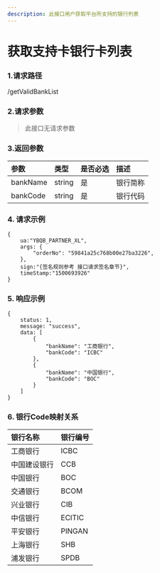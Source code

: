 ```yaml
---
description: 此接口用户获取平台所支持的银行列表
---
```


# 获取支持卡银行卡列表

### 1.请求路径

/getValidBankList

### 2.请求参数



> 此接口无请求参数

### 3.返回参数

| 参数 | 类型 | 是否必选 | 描述 |
| :--- | :--- | :--- | :--- |
| bankName | string | 是 | 银行简称 |
| bankCode | string | 是 | 银行代码 |

### 4. 请求示例

```text
{
    ua:"YBQB_PARTNER_XL",
    args: { 
        "orderNo": "59841a25c768b00e27ba3226", 
    },
    sign:"{签名规则参考 接口请求签名章节}",
    timeStamp:"1500693926"
}
```

### 5. 响应示例

```text
{
    status: 1,
    message: "success",
    data: [
        {
            "bankName": "工商银行",
            "bankCode": "ICBC"
        },
        {
            "bankName": "中国银行",
            "bankCode": "BOC"
        }
    ]
}
```

### 6. 银行Code映射关系

| 银行名称 | 银行编号 |
| :--- | :--- |
| 工商银行 | ICBC |
| 中国建设银行 | CCB |
| 中国银行 | BOC |
| 交通银行 | BCOM |
| 兴业银行 | CIB |
| 中信银行 | ECITIC |
| 平安银行 | PINGAN |
| 上海银行 | SHB |
| 浦发银行 | SPDB |



